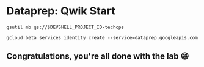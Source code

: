 # Dataprep: Qwik Start


```
gsutil mb gs://$DEVSHELL_PROJECT_ID-techcps

gcloud beta services identity create --service=dataprep.googleapis.com
```

## Congratulations, you're all done with the lab 😄
